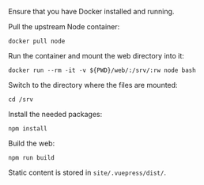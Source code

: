 
Ensure that you have Docker installed and running.

Pull the upstream Node container:
```
docker pull node
```

Run the container and mount the web directory into it:
```
docker run --rm -it -v ${PWD}/web/:/srv/:rw node bash
```

Switch to the directory where the files are mounted:
```
cd /srv
```

Install the needed packages:
```
npm install
```

Build the web:
```
npm run build
```

Static content is stored in `site/.vuepress/dist/`.
